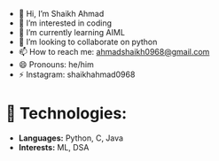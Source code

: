 - 👋 Hi, I’m Shaikh Ahmad
- 👀 I’m interested in coding
- 🌱 I’m currently learning AIML
- 💞️ I’m looking to collaborate on python
- 📫 How to reach me: ahmadshaikh0968@gmail.com
- 😄 Pronouns: he/him
- ⚡ Instagram: shaikhahmad0968

# 🚀 Technologies:
- **Languages:** Python, C, Java 
- **Interests:** ML, DSA

<!---
shaikhahmad0968/shaikhahmad0968 is a ✨ special ✨ repository because its `README.md` (this file) appears on your GitHub profile.
You can click the Preview link to take a look at your changes.
--->
